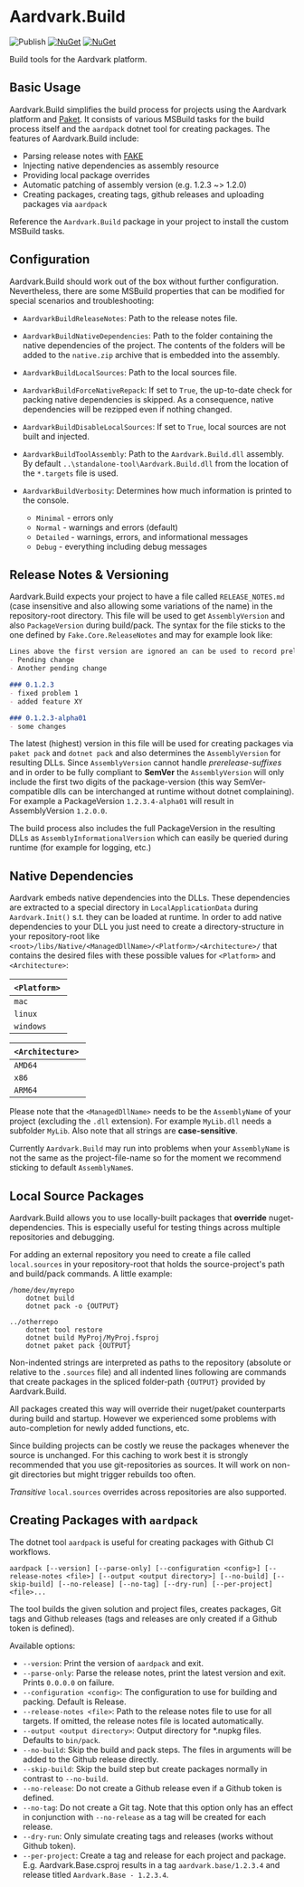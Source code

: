 # Aardvark.Build

![Publish](https://github.com/aardvark-platform/aardvark.build/workflows/Publish/badge.svg)
[![NuGet](https://badgen.net/nuget/v/Aardvark.Build)](https://www.nuget.org/packages/Aardvark.Build/)
[![NuGet](https://badgen.net/nuget/dt/Aardvark.Build)](https://www.nuget.org/packages/Aardvark.Build/)

Build tools for the Aardvark platform.

## Basic Usage
Aardvark.Build simplifies the build process for projects using the Aardvark platform and [Paket](https://github.com/fsprojects/Paket). It consists of various MSBuild tasks for the build process itself and the `aardpack` dotnet tool for creating packages. The features of Aardvark.Build include:
* Parsing release notes with [FAKE](https://github.com/fsprojects/FAKE)
* Injecting native dependencies as assembly resource
* Providing local package overrides
* Automatic patching of assembly version (e.g. 1.2.3 ~> 1.2.0)
* Creating packages, creating tags, github releases and uploading packages via `aardpack`

Reference the `Aardvark.Build` package in your project to install the custom MSBuild tasks.

## Configuration
Aardvark.Build should work out of the box without further configuration. Nevertheless, there are some MSBuild properties that can be modified for special scenarios and troubleshooting:

* `AardvarkBuildReleaseNotes`: Path to the release notes file.
  
* `AardvarkBuildNativeDependencies`: Path to the folder containing the native dependencies of the project. The contents of the folders will be added to the `native.zip` archive that is embedded into the assembly.

* `AardvarkBuildLocalSources`: Path to the local sources file.

* `AardvarkBuildForceNativeRepack`: If set to `True`, the up-to-date check for packing native dependencies is skipped. As a consequence, native dependencies will be rezipped even if nothing changed.
  
* `AardvarkBuildDisableLocalSources`: If set to `True`, local sources are not built and injected.

* `AardvarkBuildToolAssembly`: Path to the `Aardvark.Build.dll` assembly. By default `..\standalone-tool\Aardvark.Build.dll` from the location of the `*.targets` file is used.

* `AardvarkBuildVerbosity`: Determines how much information is printed to the console.
  * `Minimal` - errors only
  * `Normal` - warnings and errors (default)
  * `Detailed` - warnings, errors, and informational messages
  * `Debug` - everything including debug messages

## Release Notes & Versioning

Aardvark.Build expects your project to have a file called `RELEASE_NOTES.md` (case insensitive and also allowing some variations of the name) in the repository-root directory. This file will be used to get `AssemblyVersion` and also `PackageVersion` during build/pack. The syntax for the file sticks to the one defined by `Fake.Core.ReleaseNotes` and may for example look like:

```markdown
Lines above the first version are ignored an can be used to record preliminary release notes.
- Pending change
- Another pending change

### 0.1.2.3
- fixed problem 1
- added feature XY

### 0.1.2.3-alpha01
- some changes
```

The latest (highest) version in this file will be used for creating packages via `paket pack` and `dotnet pack` and also determines the `AssemblyVersion` for resulting DLLs. Since `AssemblyVersion` cannot handle *prerelease-suffixes* and in order to be fully compliant to **SemVer** the `AssemblyVersion` will only include the first two digits of the package-version (this way SemVer-compatible dlls can be interchanged at runtime without dotnet complaining). For example a PackageVersion `1.2.3.4-alpha01` will result in AssemblyVersion `1.2.0.0`.

The build process also includes the full PackageVersion in the resulting DLLs as `AssemblyInformationalVersion` which can easily be queried during runtime (for example for logging, etc.)

## Native Dependencies

Aardvark embeds native dependencies into the DLLs. These dependencies are extracted to a special directory in `LocalApplicationData` during `Aardvark.Init()` s.t. they can be loaded at runtime. In order to add native dependencies to your DLL you just need to create a directory-structure in your repository-root like `<root>/libs/Native/<ManagedDllName>/<Platform>/<Architecture>/` that contains the desired files with these possible values for `<Platform>` and `<Architecture>`:

| `<Platform>`  |
| ------------- |
| `mac`        |
| `linux`      |
| `windows`    |

| `<Architecture>`  |
| ----------------- |
| `AMD64`           |
| `x86`             |
| `ARM64`           |

Please note that the `<ManagedDllName>` needs to be the `AssemblyName` of your project (excluding the `.dll` extension). For example `MyLib.dll` needs a subfolder `MyLib`. Also note that all strings are **case-sensitive**.

Currently `Aardvark.Build` may run into problems when your `AssemblyName` is not the same as the project-file-name so for the moment we recommend sticking to default `AssemblyName`s.

## Local Source Packages

Aardvark.Build allows you to use locally-built packages that **override** nuget-dependencies. This is especially useful for testing things across multiple repositories and debugging.

For adding an external repository you need to create a file called `local.sources` in your repository-root that holds the source-project's path and build/pack commands. A little example:

```
/home/dev/myrepo
    dotnet build
    dotnet pack -o {OUTPUT}

../otherrepo
    dotnet tool restore
    dotnet build MyProj/MyProj.fsproj
    dotnet paket pack {OUTPUT}
```

Non-indented strings are interpreted as paths to the repository (absolute or relative to the `.sources` file) and all indented lines following are commands that create packages in the spliced folder-path `{OUTPUT}` provided by Aardvark.Build.

All packages created this way will override their nuget/paket counterparts during build and startup. However we experienced some problems with auto-completion for newly added functions, etc.

Since building projects can be costly we reuse the packages whenever the source is unchanged. For this caching to work best it is strongly recommended that you use git-repositories as sources. It will work on non-git directories but might trigger rebuilds too often.

*Transitive* `local.sources` overrides across repositories are also supported.

## Creating Packages with `aardpack`
The dotnet tool `aardpack` is useful for creating packages with Github CI workflows.

`aardpack [--version] [--parse-only] [--configuration <config>] [--release-notes <file>] [--output <output directory>] [--no-build] [--skip-build] [--no-release] [--no-tag] [--dry-run] [--per-project] <file>...`

The tool builds the given solution and project files, creates packages, Git tags and Github releases (tags and releases are only created if a Github token is defined).

Available options:
* `--version`: Print the version of `aardpack` and exit.
* `--parse-only`: Parse the release notes, print the latest version and exit. Prints `0.0.0.0` on failure.
* `--configuration <config>`: The configuration to use for building and packing. Default is Release.
* `--release-notes <file>`: Path to the release notes file to use for all targets. If omitted, the release notes file is located automatically.
* `--output <output directory>`: Output directory for *.nupkg files. Defaults to `bin/pack`.
* `--no-build`: Skip the build and pack steps. The files in arguments will be added to the Github release directly.
* `--skip-build`: Skip the build step but create packages normally in contrast to `--no-build`.
* `--no-release`: Do not create a Github release even if a Github token is defined.
* `--no-tag`: Do not create a Git tag. Note that this option only has an effect in conjunction with `--no-release` as a tag will be created for each release.
* `--dry-run`: Only simulate creating tags and releases (works without Github token).
* `--per-project`: Create a tag and release for each project and package. E.g. Aardvark.Base.csproj results in a tag `aardvark.base/1.2.3.4` and release titled `Aardvark.Base - 1.2.3.4`.
